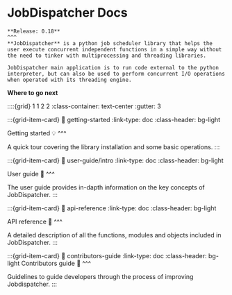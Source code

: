 # JobDispatcher Docs
````{card}
**Release: 0.18**
^^^
**JobDispatcher** is a python job scheduler library that helps the user execute concurrent independent functions in a simple way without the need to tinker with multiprocessing and threading libraries.

JobDispatcher main application is to run code external to the python interpreter, but can also be used to perform concurrent I/O operations when operated with its threading engine.
````



**Where to go next**
  
::::{grid} 1 1 2 2
:class-container: text-center
:gutter: 3

:::{grid-item-card}
:link: getting-started
:link-type: doc
:class-header: bg-light

Getting started 💡
^^^

A quick tour covering the library installation and some basic operations.
:::

:::{grid-item-card}
:link: user-guide/intro
:link-type: doc
:class-header: bg-light

User guide 📑
^^^

The user guide provides in-dapth information on the key concepts of JobDispatcher.
:::

:::{grid-item-card}
:link: api-reference
:link-type: doc
:class-header: bg-light

API reference 🔎
^^^

A detailed description of all the functions, modules and objects included in JobDispatcher.
:::

:::{grid-item-card}
:link: contributors-guide
:link-type: doc
:class-header: bg-light
Contributors guide 🔎
^^^

Guidelines to guide developers through the process of improving Jobdispatcher.
:::

